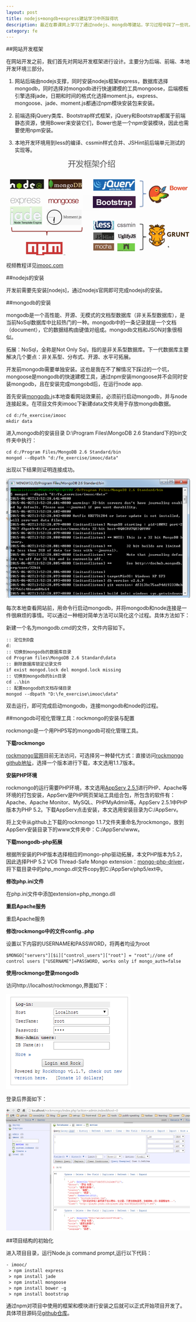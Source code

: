 ```yaml
---
layout: post
title: nodejs+mongdb+express建站学习中所踩得坑
description: 最近在慕课网上学习了通过nodejs、mongdb等建站，学习过程中踩了一些坑，现总结分享一下。过程中使用了nodejs、bootstrap、express、mongodb、mongoose等语言、框架或模块。
category: fe
---
```


##网站开发框架

在网站开发之前，我们首先对网站开发框架进行设计。主要分为后端、前端、本地开发环境三部分。

1. 网站后端由nodejs支撑，同时安装nodejs框架express，数据库选择mongodb，同时选择对mongodb进行快速建模的工具mongoose，后端模板引擎选择jade，日期和时间的格式化选择moment.js，express、mongoose、jade、moment.js都通过npm模块安装包来安装。

2. 前端选择jQuery类库、Bootstrap样式框架，jQuery和Bootstrap都属于前端静态资源，使用Bower来安装它们，Bower也是一个npm安装模块，因此也需要使用npm安装。

3. 本地开发环境用到less的编译、cssmin样式合并、JSHint前后端单元测试的实现等。

![website framework](/images/nodejs-express-mongondb-website/website-framework.png "website framework")

视频教程详见[imooc.com]

##nodejs的安装

开发前需要先安装[nodejs]，通过nodejs官网即可完成nodejs的安装。

##mongodb的安装

mongodb是一个高性能、开源、无模式的文档型数据库（非关系型数据库），是当前NoSql数据库中比较热门的一种。mongodb中的一条记录就是一个文档（document），它的数据结构由键值对组成。mongodb文档和JSON对象很相似。

拓展：NoSql，全称是Not Only Sql，指的是非关系型数据库。下一代数据库主要解决几个要点：非关系型、分布式、开源、水平可拓展。

开发前mongodb需要单独安装。这也是我在不了解情况下踩过的一个坑，mongoose是mongodb的快速建模工具，通过npm安装mongoose并不会同时安装mongodb，且在安装完成mongobd后，在运行node app.

首先安装[mongodb],js本地查看网站效果前，必须前行启动mongodb，并与node连接起来。在项目文件夹imooc下新建data文件夹用于存放mongdb数据。

    cd d:/fe_exercise/imooc
    mkdir data

进入mongodb的安装目录 D:\Program Files\MongoDB 2.6 Standard下的bin文件夹中执行：

    cd d:/Program Files/MongoDB 2.6 Standard/bin
    mongod --dbpath "d:/fe_exercise/imooc/data"

出现以下结果则证明连接成功。

![mongodb-node-link](/images/nodejs-express-mongondb-website/mongodb-node-link.png "mongodb-node-link")

每次本地查看网站前，用命令行启动mongodb，并将mongodb和node连接是一件很麻烦的事情。可以通过一种相对简单方法可以简化这个过程。具体方法如下：

新建一个名为mongodb.cmd的文件，文件内容如下。

    :: 定位到D盘
    d:
    :: 切换到mongodb的数据库目录
    cd Program files\MongoDB 2.6 Standard\data
    :: 删除数据库锁定记录文件
    if exist mongod.lock del mongod.lock missing
    :: 切换到mongodb的bin目录
    cd ..\bin
    :: 配置mongodb的文档存储目录
    mongod --dbpath "D:\fe_exercise\imooc\data"

双击运行，即可完成启动mongodb，连接mongodb和node的过程。

##mongodb可视化管理工具：rockmongo的安装与配置

rockmongo是一个用PHP5写的mongodb可视化管理工具。

**下载rockmongo**

[rockmongo官网]目前无法访问，可选择另一种替代方式：直接访问[rockmongo github地址]，选择一个版本进行下载，本文选用1.1.7版本。

**安装PHP环境**

rockmongo的运行需要PHP环境，本文选用[AppServ 2.5.1]进行PHP、Apache等环境的打包安装，AppServ是PHP网页架站工具组合包，所包含的软件有：Apache、Apache Monitor、MySQL、PHPMyAdmin等。AppServ 2.5.1中PHP版本为PHP 5.2。下载AppServ点击安装，本文选用安装目录为C:/AppServ。

将上文中从github上下载的rockmongo 1.1.7文件夹重命名为rockmongo，放到AppServ安装目录下的www文件夹中：C:/AppServ/www。

**下载mongodb-php拓展**

根据所安装的PHP版本选择相应的mongo-php驱动拓展，本文PHP版本为5.2，因此选择PHP 5.2 VC6 Thread-Safe Mongo extension：[mongo-php-driver]，将下载目录中的php_mongo.dll文件copy到C:/AppServ/php5/ext中。

**修改php.ini文件**

在php.ini文件中添加extension=php_mongo.dll

**重启Apache服务**

重启Apache服务

**修改rockmongo中的文件config..php**

设置以下内容的USERNAME和PASSWORD，将两者均设为root

    $MONGO["servers"][$i]["control_users"]["root"] = "root";//one of control users ["USERNAME"]=PASSWORD, works only if mongo_auth=false

**使用rockmongo登录mongodb**

访问http://localhost/rockmongo,界面如下：

![login](/images/nodejs-express-mongondb-website/login.png "login")

登录后界面如下：

![dbview](/images/nodejs-express-mongondb-website/dbview.png "dbview")

##项目结构的初始化

进入项目目录，运行Node.js command prompt,运行以下代码：

    - imooc/
     > npm install express
     > npm install jade
     > npm install mongoose
     > npm install bower -g
     > npm install bootstrap

通过npm对项目中使用的框架和模块进行安装之后就可以正式开始项目开发了。具体项目源码见[github仓库]。





[imooc.com]: http://www.imooc.com/learn/75 "imooc.com"
[noejs]: https://nodejs.org/ "nodejs"
[mongodb]: https://www.mongodb.org/ "mongodb"
[mongo-php-driver]: http://pan.baidu.com/s/1eQo33kI "mongo-php-driver"
[rockmongo官网]: http://rockmongo.com/downloads "rockmongo"
[rockmongo github地址]: https://github.com/iwind/rockmongo "rockmongo"
[AppServ 2.5.1]: http://pan.baidu.com/s/1c0dInYg "appserv"
[github仓库]: https://github.com/korbinzhao/exercise/tree/master/imooc "imooc github"

